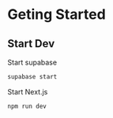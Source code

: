 # Geting Started

## Start Dev

Start supabase

```bash
supabase start
```

Start Next.js

```bash
npm run dev
```
